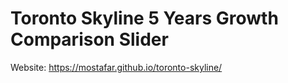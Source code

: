 Toronto Skyline 5 Years Growth Comparison Slider
=========

Website: https://mostafar.github.io/toronto-skyline/
